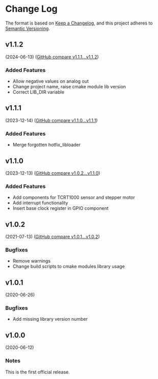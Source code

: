 # Change Log

The format is based on [Keep a Changelog](https://keepachangelog.com/en/1.0.0/),
and this project adheres to [Semantic Versioning](https://semver.org/spec/v2.0.0.html).


## v1.1.2
(2024-06-13) ([GitHub compare v1.1.1...v1.1.2](https://github.com/flink-project/flinklib/compare/v1.1.1...v1.1.2))

### Added Features
* Allow negative values on analog out 
* Change project name, raise cmake module lib version
* Correct LIB_DIR variable


## v1.1.1
(2023-12-14) ([GitHub compare v1.1.0...v1.1.1](https://github.com/flink-project/flinklib/compare/v1.1.0...v1.1.1))

### Added Features
* Merge forgotten hotfix_libloader 


## v1.1.0
(2023-12-13) ([GitHub compare v1.0.2...v1.1.0](https://github.com/flink-project/flinklib/compare/v1.0.2...v1.1.0))

### Added Features
* Add components for TCRT1000 sensor and stepper motor
* Add interrupt functionality
* Insert base clock register in GPIO component 


## v1.0.2
(2021-07-13) ([GitHub compare v1.0.1...v1.0.2](https://github.com/flink-project/flinklib/compare/v1.0.1...v1.0.2))

### Bugfixes
 * Remove warnings
 * Change build scripts to cmake modules library usage


## v1.0.1
(2020-06-26)

### Bugfixes
 * Add missing library version number


## v1.0.0
(2020-06-12)

### Notes
This is the first official release.

